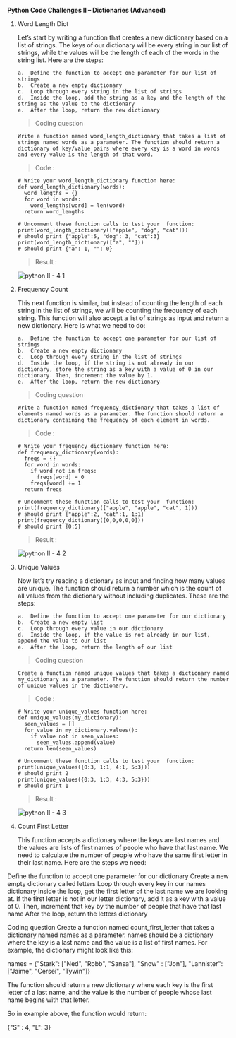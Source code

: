 **Python Code Challenges II – Dictionaries (Advanced)**

1.  Word Length Dict

    Let’s start by writing a function that creates a new dictionary based on a list of strings. The keys of our dictionary will be every string in our list of strings, while the values will be the length of each of the words in the string list. Here are the steps:

        a.  Define the function to accept one parameter for our list of strings
        b.  Create a new empty dictionary
        c.  Loop through every string in the list of strings
        d.  Inside the loop, add the string as a key and the length of the string as the value to the dictionary
        e.  After the loop, return the new dictionary

    >   Coding question

        Write a function named word_length_dictionary that takes a list of strings named words as a parameter. The function should return a dictionary of key/value pairs where every key is a word in words and every value is the length of that word.

    >   Code    :

        # Write your word_length_dictionary function here:
        def word_length_dictionary(words):
          word_lengths = {}
          for word in words:
            word_lengths[word] = len(word)
          return word_lengths

        # Uncomment these function calls to test your  function:
        print(word_length_dictionary(["apple", "dog", "cat"]))
        # should print {"apple":5, "dog": 3, "cat":3}
        print(word_length_dictionary(["a", ""]))
        # should print {"a": 1, "": 0}

    >   Result  :

    ![python II - 4 1](https://user-images.githubusercontent.com/74751990/203868526-4d4581d3-5776-4477-bff1-3c0e3348dbc6.jpg)

2.  Frequency Count

    This next function is similar, but instead of counting the length of each string in the list of strings, we will be counting the frequency of each string. This function will also accept a list of strings as input and return a new dictionary. Here is what we need to do:

        a.  Define the function to accept one parameter for our list of strings
        b.  Create a new empty dictionary
        c.  Loop through every string in the list of strings
        d.  Inside the loop, if the string is not already in our dictionary, store the string as a key with a value of 0 in our dictionary. Then, increment the value by 1.
        e.  After the loop, return the new dictionary

    >   Coding question

        Write a function named frequency_dictionary that takes a list of elements named words as a parameter. The function should return a dictionary containing the frequency of each element in words.

    >   Code    :

        # Write your frequency_dictionary function here:
        def frequency_dictionary(words):
          freqs = {}
          for word in words:
            if word not in freqs:
              freqs[word] = 0
            freqs[word] += 1
          return freqs

        # Uncomment these function calls to test your  function:
        print(frequency_dictionary(["apple", "apple", "cat", 1]))
        # should print {"apple":2, "cat":1, 1:1}
        print(frequency_dictionary([0,0,0,0,0]))
        # should print {0:5}

    >   Result  :

    ![python II - 4 2](https://user-images.githubusercontent.com/74751990/203868897-bb83bbfe-d4fd-4e3e-ab5f-e0c24dcb0ab9.jpg)

3.  Unique Values

    Now let’s try reading a dictionary as input and finding how many values are unique. The function should return a number which is the count of all values from the dictionary without including duplicates. These are the steps:

        a.  Define the function to accept one parameter for our dictionary
        b.  Create a new empty list
        c.  Loop through every value in our dictionary
        d.  Inside the loop, if the value is not already in our list, append the value to our list
        e.  After the loop, return the length of our list

    >   Coding question

        Create a function named unique_values that takes a dictionary named my_dictionary as a parameter. The function should return the number of unique values in the dictionary.

    >   Code    :

        # Write your unique_values function here:
        def unique_values(my_dictionary):
          seen_values = []
          for value in my_dictionary.values():
            if value not in seen_values:
              seen_values.append(value)
          return len(seen_values)

        # Uncomment these function calls to test your  function:
        print(unique_values({0:3, 1:1, 4:1, 5:3}))
        # should print 2
        print(unique_values({0:3, 1:3, 4:3, 5:3}))
        # should print 1

    >   Result  :

    ![python II - 4 3](https://user-images.githubusercontent.com/74751990/204062922-b4cd40fb-b7ca-46c6-8be9-33e12e3d5bd1.jpg)

4.  Count First Letter

    This function accepts a dictionary where the keys are last names and the values are lists of first names of people who have that last name. We need to calculate the number of people who have the same first letter in their last name. Here are the steps we need:

Define the function to accept one parameter for our dictionary
Create a new empty dictionary called letters
Loop through every key in our names dictionary
Inside the loop, get the first letter of the last name we are looking at. If the first letter is not in our letter dictionary, add it as a key with a value of 0. Then, increment that key by the number of people that have that last name
After the loop, return the letters dictionary

Coding question
Create a function named count_first_letter that takes a dictionary named names as a parameter. names should be a dictionary where the key is a last name and the value is a list of first names. For example, the dictionary might look like this:

names = {"Stark": ["Ned", "Robb", "Sansa"], "Snow" : ["Jon"], "Lannister": ["Jaime", "Cersei", "Tywin"]}

The function should return a new dictionary where each key is the first letter of a last name, and the value is the number of people whose last name begins with that letter.

So in example above, the function would return:

{"S" : 4, "L": 3}


